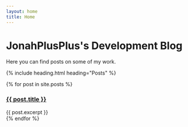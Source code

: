 ```yaml
---
layout: home
title: Home
---
```

# JonahPlusPlus's Development Blog

Here you can find posts on some of my work.

{% include heading.html heading="Posts" %}

<div>
{% for post in site.posts %}
    <div class="post_preview">
        <a href="{{ post.url }}"><h3>{{ post.title }}</h3></a>
        {{ post.excerpt }}
    </div>
{% endfor %}
</div>
